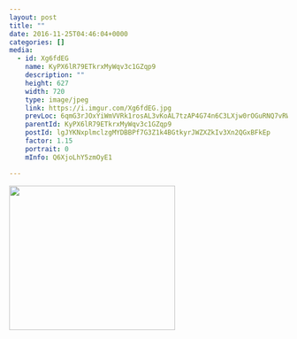```yaml
---
layout: post
title: "" 
date: 2016-11-25T04:46:04+0000 
categories: [] 
media:
  - id: Xg6fdEG
    name: KyPX6lR79ETkrxMyWqv3c1GZqp9
    description: ""   
    height: 627
    width: 720
    type: image/jpeg
    link: https://i.imgur.com/Xg6fdEG.jpg
    prevLoc: 6qmG3rJOxYiWmVVRk1rosAL3vKoAL7tzAP4G74n6C3LXjw0rOGuRNQ7vRWQDUO9yYjQkWWUW7Q3MwLLGh8O86GwJNpH13VxGqY5xfgM9wEY6o5tmO87EDL1YC7zXKpLnN3sjgVQ8R4G9iDqOE5W6q5fP5q4n0ZoxFynJ1rEDDAI5KMDpjNomUN2WJlxQlLFy7GomwOGpCjOVx3Dl2msBm8J7RQMBtX9lM4wQoVCkQ1D35PL1I12xZ98Q1PhBZEMg0wP2iKLPEW
    parentId: KyPX6lR79ETkrxMyWqv3c1GZqp9
    postId: lgJYKNxplmclzgMYDBBPf7G3Z1k4BGtkyrJWZXZkIv3Xn2QGxBFkEp
    factor: 1.15
    portrait: 0
    mInfo: Q6XjoLhY5zmOyE1

---
```





[//]: #media:  
<a href="https://i.imgur.com/Xg6fdEG.jpg"><img src="https://i.imgur.com/Xg6fdEG.jpg" height="261" width="300" /></a> 
 
